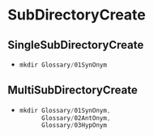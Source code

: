 # SubDirectoryCreate
## SingleSubDirectoryCreate
- ```ps1
  mkdir Glossary/01SynOnym
  ```

## MultiSubDirectoryCreate
- ```ps1
  mkdir Glossary/01SynOnym,
        Glossary/02AntOnym,
        Glossary/03HypOnym
  ```
